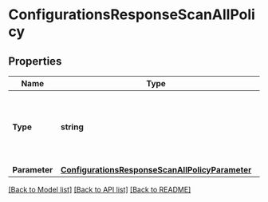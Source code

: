# ConfigurationsResponseScanAllPolicy

## Properties

Name | Type | Description | Notes
------------ | ------------- | ------------- | -------------
**Type** | **string** | The type of scan all policy, currently the valid values are \&quot;none\&quot; and \&quot;daily\&quot; | [optional] 
**Parameter** | [**ConfigurationsResponseScanAllPolicyParameter**](ConfigurationsResponse_scan_all_policy_parameter.md) |  | [optional] 

[[Back to Model list]](../README.md#documentation-for-models) [[Back to API list]](../README.md#documentation-for-api-endpoints) [[Back to README]](../README.md)


